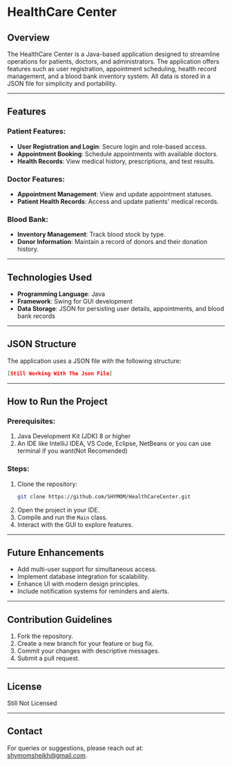 # HealthCare Center

## Overview
The HealthCare Center is a Java-based application designed to streamline operations for patients, doctors, and administrators. The application offers features such as user registration, appointment scheduling, health record management, and a blood bank inventory system. All data is stored in a JSON file for simplicity and portability.

---

## Features

### Patient Features:
- **User Registration and Login**: Secure login and role-based access.
- **Appointment Booking**: Schedule appointments with available doctors.
- **Health Records**: View medical history, prescriptions, and test results.

### Doctor Features:
- **Appointment Management**: View and update appointment statuses.
- **Patient Health Records**: Access and update patients' medical records.

### Blood Bank:
- **Inventory Management**: Track blood stock by type.
- **Donor Information**: Maintain a record of donors and their donation history.

---

## Technologies Used
- **Programming Language**: Java
- **Framework**: Swing for GUI development
- **Data Storage**: JSON for persisting user details, appointments, and blood bank records

---

## JSON Structure
The application uses a JSON file with the following structure:
```json
[Still Working With The Json File]
```

---

## How to Run the Project

### Prerequisites:
1. Java Development Kit (JDK) 8 or higher
2. An IDE like IntelliJ IDEA, VS Code, Eclipse, NetBeans or you can use terminal if you want(Not Recomended)

### Steps:
1. Clone the repository:
   ```bash
   git clone https://github.com/SHYMOM/HealthCareCenter.git
   ```
2. Open the project in your IDE.
3. Compile and run the `Main` class.
4. Interact with the GUI to explore features.

---

## Future Enhancements
- Add multi-user support for simultaneous access.
- Implement database integration for scalability.
- Enhance UI with modern design principles.
- Include notification systems for reminders and alerts.

---

## Contribution Guidelines
1. Fork the repository.
2. Create a new branch for your feature or bug fix.
3. Commit your changes with descriptive messages.
4. Submit a pull request.

---

## License
Still Not Licensed

---

## Contact
For queries or suggestions, please reach out at: shymomsheikh@gmail.com.
